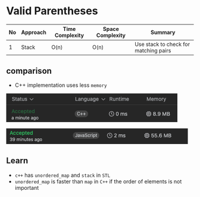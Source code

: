 # Valid Parentheses

| No  | Approach | Time Complexity | Space Complexity | Summary                               |
| --- | -------- | --------------- | ---------------- | ------------------------------------- |
| 1   | Stack    | O(n)            | O(n)             | Use stack to check for matching pairs |

## comparison

- C++ implementation uses less `memory`

![alt text](cpp.png)

![alt text](js.png)

## Learn

- `c++` has `unordered_map` and `stack` in `STL`
- `unordered_map` is faster than `map` in `C++` if the order of elements is not important
